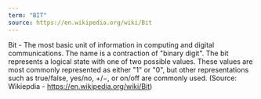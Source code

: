 ```yaml
---
term: "BIT"
source: https://en.wikipedia.org/wiki/Bit
---
```


Bit - The most basic unit of information in computing and digital communications. The name is a contraction of "binary digit". The bit represents a logical state with one of two possible values. These values are most commonly represented as either "1" or "0", but other representations such as true/false, yes/no, +/−, or on/off are commonly used. (Source: Wikiepdia - https://en.wikipedia.org/wiki/Bit)

